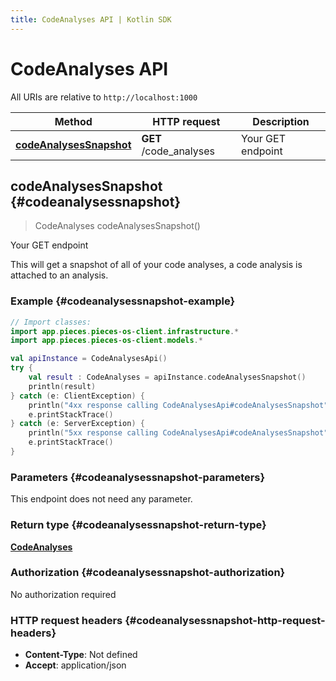 ```yaml
---
title: CodeAnalyses API | Kotlin SDK
---
```


# CodeAnalyses API

All URIs are relative to `http://localhost:1000`

Method | HTTP request | Description
------------- | ------------- | -------------
[**codeAnalysesSnapshot**](#codeanalysessnapshot) | **GET** /code_analyses | Your GET endpoint


## **codeAnalysesSnapshot** {#codeanalysessnapshot}
> CodeAnalyses codeAnalysesSnapshot()

Your GET endpoint

This will get a snapshot of all of your code analyses, a code analysis is attached to an analysis.

### Example {#codeanalysessnapshot-example}
```kotlin
// Import classes:
import app.pieces.pieces-os-client.infrastructure.*
import app.pieces.pieces-os-client.models.*

val apiInstance = CodeAnalysesApi()
try {
    val result : CodeAnalyses = apiInstance.codeAnalysesSnapshot()
    println(result)
} catch (e: ClientException) {
    println("4xx response calling CodeAnalysesApi#codeAnalysesSnapshot")
    e.printStackTrace()
} catch (e: ServerException) {
    println("5xx response calling CodeAnalysesApi#codeAnalysesSnapshot")
    e.printStackTrace()
}
```

### Parameters {#codeanalysessnapshot-parameters}
This endpoint does not need any parameter.

### Return type {#codeanalysessnapshot-return-type}

[**CodeAnalyses**](../models/CodeAnalyses)

### Authorization {#codeanalysessnapshot-authorization}

No authorization required

### HTTP request headers {#codeanalysessnapshot-http-request-headers}

 - **Content-Type**: Not defined
 - **Accept**: application/json

